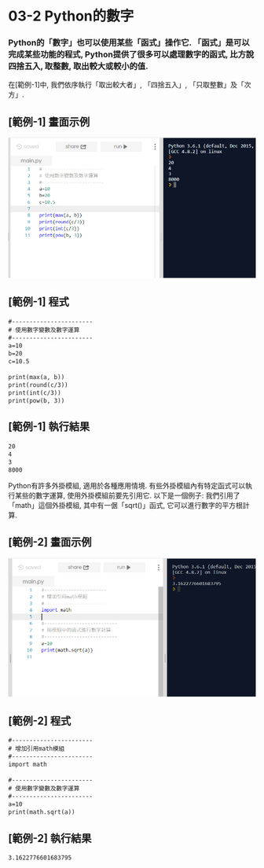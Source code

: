 # 03-2 Python的數字

### Python的「數字」也可以使用某些「函式」操作它. 「函式」是可以完成某些功能的程式, Python提供了很多可以處理數字的函式, 比方說四捨五入, 取整數, 取出較大或較小的值. 

在[範例-1]中, 我們依序執行「取出較大者」, 「四捨五入」, 「只取整數」及「次方」.

## [範例-1] 畫面示例
![GitHub Logo](/images/03-2-1.jpg)

## [範例-1] 程式
```
#-----------------------
# 使用數字變數及數字運算
#-----------------------
a=10
b=20
c=10.5

print(max(a, b))
print(round(c/3))
print(int(c/3))
print(pow(b, 3))
```

## [範例-1] 執行結果
```
20
4
3
8000
```


Python有許多外掛模組, 適用於各種應用情境. 有些外掛模組內有特定函式可以執行某些的數字運算, 使用外掛模組前要先引用它.
以下是一個例子: 我們引用了「math」這個外掛模組, 其中有一倨「sqrt()」函式, 它可以進行數字的平方根計算.

## [範例-2] 畫面示例
![GitHub Logo](/images/03-2-2.jpg)

## [範例-2] 程式
```
#-----------------------
# 增加引用math模組
#-----------------------
import math

#-----------------------
# 使用數字變數及數字運算
#-----------------------
a=10
print(math.sqrt(a))
```

## [範例-2] 執行結果
```
3.1622776601683795
```
